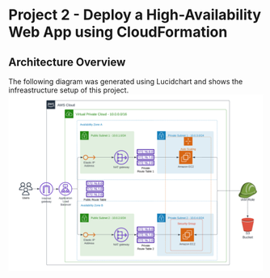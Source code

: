 # Project 2 - Deploy a High-Availability Web App using CloudFormation

## Architecture Overview

The following diagram was generated using Lucidchart and shows the infreastructure setup of this project.
![architecture overview](./img/HA-WebApp-Architecture.png)
